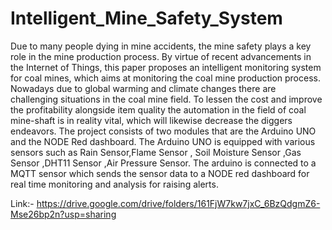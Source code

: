 # Intelligent_Mine_Safety_System

Due to many people dying in mine accidents, the mine safety plays a key role in the mine production process. By virtue of recent advancements in the Internet of Things, this paper proposes an intelligent monitoring system for coal mines, which aims at monitoring the coal mine production process. Nowadays due to global warming and climate changes there are challenging situations in the coal mine field. To lessen the cost and improve the profitability alongside item quality the automation in the field of coal mine-shaft is in reality vital, which will likewise decrease the diggers endeavors. 
The project consists of two modules that are the Arduino UNO and the NODE Red dashboard. The Arduino UNO is equipped with various sensors such as Rain Sensor,Flame Sensor , Soil Moisture Sensor ,Gas Sensor ,DHT11 Sensor ,Air Pressure Sensor. The arduino is connected to a MQTT sensor which sends the sensor data to a NODE red dashboard for real time monitoring and analysis for raising alerts.

Link:- https://drive.google.com/drive/folders/161FjW7kw7jxC_6BzQdgmZ6-Mse26bp2n?usp=sharing
